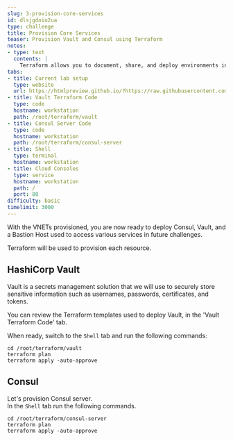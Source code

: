 ```yaml
---
slug: 3-provision-core-services
id: dlsjgdoiu2ua
type: challenge
title: Provision Core Services
teaser: Provision Vault and Consul using Terraform
notes:
- type: text
  contents: |
    Terraform allows you to document, share, and deploy environments in one workflow by using Infrastructure as Code!
tabs:
- title: Current lab setup
  type: website
  url: https://htmlpreview.github.io/?https://raw.githubusercontent.com/hashicorp/field-workshops-consul/master/instruqt-tracks/network-infrastructure-automation/assets/images/3.NIA-Workshop-Core_Svcs.html
- title: Vault Terraform Code
  type: code
  hostname: workstation
  path: /root/terraform/vault
- title: Consul Server Code
  type: code
  hostname: workstation
  path: /root/terraform/consul-server
- title: Shell
  type: terminal
  hostname: workstation
- title: Cloud Consoles
  type: service
  hostname: workstation
  path: /
  port: 80
difficulty: basic
timelimit: 3000
---
```

With the VNETs provisioned, you are now ready to deploy Consul, Vault, and a Bastion Host used to access various services in future challenges.

Terraform will be used to provision each resource.

## HashiCorp Vault
Vault is a secrets management solution that we will use to securely store sensitive information such as usernames, passwords, certificates, and tokens.

You can review the Terraform templates used to deploy Vault, in the 'Vault Terraform Code' tab.

When ready, switch to the `Shell` tab and run the following commands:
```
cd /root/terraform/vault
terraform plan
terraform apply -auto-approve
```

## Consul
Let's provision Consul server.<br>
In the `Shell` tab run the following commands.

 ```
 cd /root/terraform/consul-server
 terraform plan
 terraform apply -auto-approve

 ```
